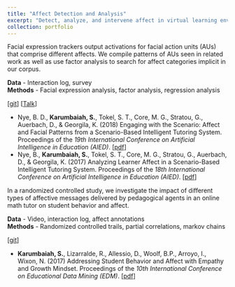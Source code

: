 ```yaml
---
title: "Affect Detection and Analysis"
excerpt: "Detect, analyze, and intervene affect in virtual learning environments using facial expression, self reports and interaction data"
collection: portfolio
---
```


Facial expression trackers output activations for facial action units (AUs) that comprise different affects. We compile patterns of AUs seen in related work as well as use factor analysis to search for affect categories implicit in our corpus.

__Data__ - Interaction log, survey   
__Methods__ - Facial expression analysis, factor analysis, regression analysis

\[[git](https://github.com/benjamid/SuperLearningAnalytics.git)] \[[Talk](https://vimeo.com/178362096)] 
* Nye, B. D., __Karumbaiah, S.__, Tokel, S. T., Core, M. G., Stratou, G., Auerbach, D., & Georgila, K. (2018) Engaging with the Scenario: Affect and Facial Patterns from a Scenario-Based Intelligent Tutoring System. Proceedings of the _19th International Conference on Artificial Intelligence in Education (AIED)_. \[[pdf](http://people.ict.usc.edu/~kgeorgila/publications/nye_aied18.pdf)] 
* Nye, B., __Karumbaiah, S.__, Tokel, S. T., Core, M. G., Stratou, G., Auerbach, D., & Georgila, K. (2017) Analyzing Learner Affect in a Scenario-Based Intelligent Tutoring System. Proceedings of the _18th International Conference on Artificial Intelligence in Education (AIED)_. \[[pdf](http://people.ict.usc.edu/~kgeorgila/publications/nye_aied17.pdf)] 

In a randomized controlled study, we investigate the impact of different types of affective messages delivered by pedagogical agents in an online math tutor on student behavior and affect.

__Data__ - Video, interaction log, affect annotations   
__Methods__ - Randomized controlled trails, partial correlations, markov chains

\[[git](https://github.com/rezecib/MathspringDataProcessing.git)]
* __Karumbaiah, S.__, Lizarralde, R., Allessio, D., Woolf, B.P., Arroyo, I., Wixon, N. (2017) Addressing Student Behavior and Affect with Empathy and Growth Mindset. Proceedings of the _10th International Conference on Educational Data Mining (EDM)_. \[[pdf](https://files.eric.ed.gov/fulltext/ED596572.pdf)] 




